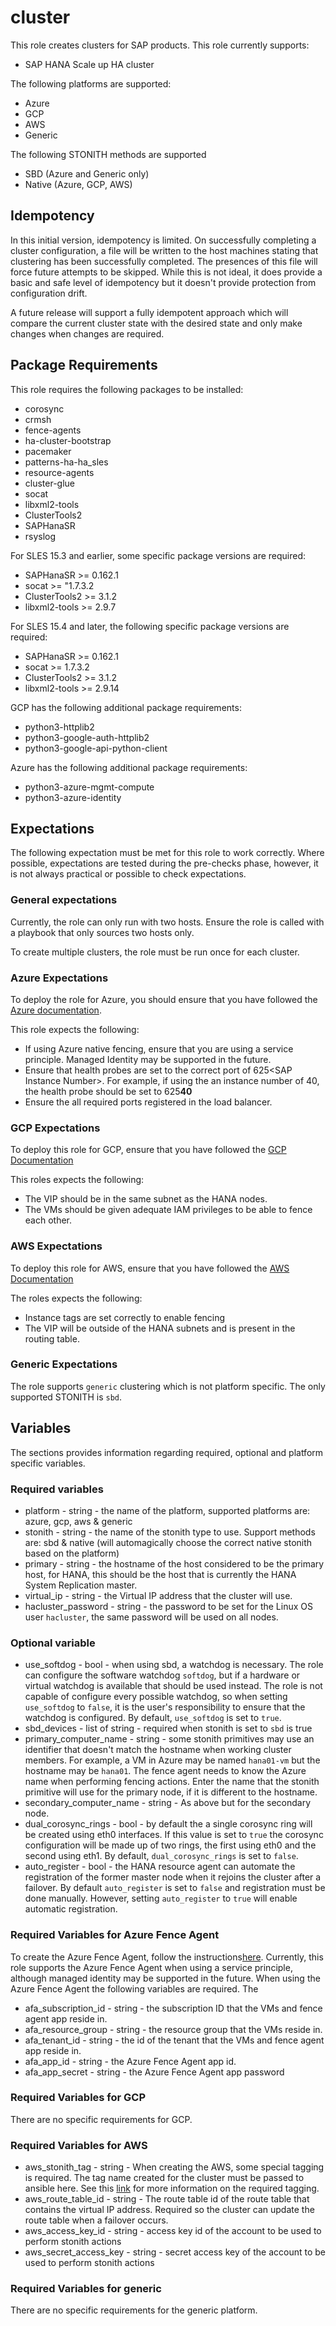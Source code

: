 # cluster

This role creates clusters for SAP products. This role currently supports:

* SAP HANA Scale up HA cluster

The following platforms are supported:

* Azure
* GCP
* AWS
* Generic

The following STONITH methods are supported

* SBD (Azure and Generic only)
* Native (Azure, GCP, AWS)

## Idempotency

In this initial version, idempotency is limited. On successfully completing a
cluster configuration, a file will be written to the host machines stating that
clustering has been successfully completed. The presences of this file will
force future attempts to be skipped. While this is not ideal, it does provide
a basic and safe level of idempotency but it doesn't provide protection from
configuration drift.

A future release will support a fully idempotent approach which will compare the
current cluster state with the desired state and only make changes when changes
are required.

## Package Requirements

This role requires the following packages to be installed:

* corosync
* crmsh
* fence-agents
* ha-cluster-bootstrap
* pacemaker
* patterns-ha-ha_sles
* resource-agents
* cluster-glue
* socat
* libxml2-tools
* ClusterTools2
* SAPHanaSR
* rsyslog

For SLES 15.3 and earlier, some specific package versions are required:

* SAPHanaSR >= 0.162.1
* socat >= "1.7.3.2
* ClusterTools2 >= 3.1.2
* libxml2-tools >= 2.9.7

For SLES 15.4 and later, the following specific package versions are required:

* SAPHanaSR >= 0.162.1
* socat >= 1.7.3.2
* ClusterTools2 >= 3.1.2
* libxml2-tools >= 2.9.14

GCP has the following additional package requirements:

* python3-httplib2
* python3-google-auth-httplib2
* python3-google-api-python-client

Azure has the following additional package requirements:

* python3-azure-mgmt-compute
* python3-azure-identity

## Expectations

The following expectation must be met for this role to work correctly. Where
possible, expectations are tested during the pre-checks phase, however, it is
not always practical or possible to check expectations.

### General expectations

Currently, the role can only run with two hosts. Ensure the role is called with
a playbook that only sources two hosts only.

To create multiple clusters, the role must be run once for each cluster.

### Azure Expectations

To deploy the role for Azure, you should ensure that you have followed the
[Azure documentation](https://learn.microsoft.com/en-us/azure/sap/workloads/get-started).

This role expects the following:

* If using Azure native fencing, ensure that you are using a service principle.
  Managed Identity may be supported in the future.
* Ensure that health probes are set to the correct port of 625\<SAP Instance Number\>.
  For example, if using the an instance number of 40, the health probe should be
  set to 625**40**
* Ensure the all required ports registered in the load balancer.

### GCP Expectations

To deploy this role for GCP, ensure that you have followed the
[GCP Documentation](https://cloud.google.com/solutions/sap/docs/sap-hana-ha-config-sles)

This roles expects the following:

* The VIP should be in the same subnet as the HANA nodes.
* The VMs should be given adequate IAM privileges to be able to fence each other.

### AWS Expectations

To deploy this role for AWS, ensure that you have followed the
[AWS Documentation](https://docs.aws.amazon.com/sap/latest/sap-hana/sap-hana-on-aws-manual-deployment-of-sap-hana-on-aws-with-high-availability-clusters.html)

The roles expects the following:

* Instance tags are set correctly to enable fencing
* The VIP will be outside of the HANA subnets and is present in the routing table.

### Generic Expectations

The role supports `generic` clustering which is not platform specific. The only
supported STONITH is `sbd`.

## Variables

The sections provides information regarding required, optional and platform
specific variables.

### Required variables

* platform - string - the name of the platform, supported platforms are:
  azure, gcp, aws & generic
* stonith - string - the name of the stonith type to use. Support methods are:
  sbd & native (will automagically choose the correct native stonith based on
  the platform)
* primary - string - the hostname of the host considered
  to be the primary host, for HANA, this should be the host that is currently
  the HANA System Replication master.
* virtual_ip - string - the Virtual IP address that the cluster will use.
* hacluster_password - string - the password to be set for the Linux OS user
  `hacluster`, the same password will be used on all nodes.

### Optional variable

* use_softdog - bool - when using sbd, a watchdog is necessary. The role can
  configure the software watchdog `softdog`, but if a hardware or virtual
  watchdog is available that should be used instead. The role is not capable of
  configure every possible watchdog, so when setting `use_softdog` to `false`,
  it is the user's responsibility to ensure that the watchdog is configured.
  By default, `use_softdog` is set to `true`.
* sbd_devices - list of string - required when stonith is set to `sbd` is true
* primary_computer_name - string - some stonith primitives may use an identifier
  that doesn't match the hostname when working cluster members. For example, a
  VM in Azure may be named `hana01-vm` but the hostname may be `hana01`. The
  fence agent needs to know the Azure name when performing fencing actions.
  Enter the name that the stonith primitive will use for the primary node, if it
  is different to the hostname.
* secondary_computer_name - string - As above but for the secondary node.
* dual_corosync_rings - bool - by default the a single corosync ring will be
  created using eth0 interfaces. If this value is set to `true` the corosync
  configuration will be made up of two rings, the first using eth0 and the
  second using eth1. By default, `dual_corosync_rings` is set to `false`.
* auto_register - bool - the HANA resource agent can automate the
  registration of the former master node when it rejoins the cluster after a
  failover. By default `auto_register` is set to `false` and registration must
  be done manually. However, setting `auto_register` to `true` will enable
  automatic registration.

### Required Variables for Azure Fence Agent

To create the Azure Fence Agent, follow the instructions[here](https://learn.microsoft.com/en-us/azure/sap/workloads/high-availability-guide-suse-pacemaker#use-an-azure-fence-agent-1).
Currently, this role supports the Azure Fence Agent when using a service
principle, although managed identity may be supported in the future. When using
the Azure Fence Agent the following variables are required. The

* afa_subscription_id - string - the subscription ID that the VMs and fence
  agent app reside in.
* afa_resource_group - string - the resource group that the VMs reside in.
* afa_tenant_id - string - the id of the tenant that the VMs and fence agent
  app reside in.
* afa_app_id - string - the Azure Fence Agent app id.
* afa_app_secret - string - the Azure Fence Agent app password

### Required Variables for GCP

There are no specific requirements for GCP.

### Required Variables for AWS

* aws_stonith_tag - string - When creating the AWS, some special tagging is
  required. The tag name created for the cluster must be passed to ansible
  here. See this
  [link](https://docs.aws.amazon.com/sap/latest/sap-hana/sap-hana-on-aws-tagging-the-ec2-instances-required-only-for-sles.html)
  for more information on the required tagging.
* aws_route_table_id - string - The route table id of the route table that
  contains the virtual IP address. Required so the cluster can update the route
  table when a failover occurs.
* aws_access_key_id - string - access key id of the account to be used to
  perform stonith actions
* aws_secret_access_key - string - secret access key of the account to be used
  to perform stonith actions

### Required Variables for generic

There are no specific requirements for the generic platform.
